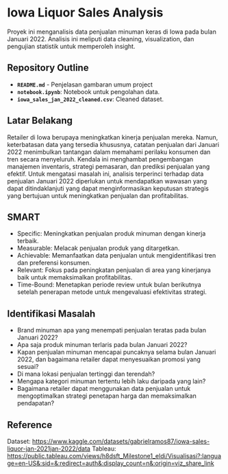 # Iowa Liquor Sales Analysis

Proyek ini menganalisis data penjualan minuman keras di Iowa pada bulan Januari 2022. Analisis ini meliputi data cleaning, visualization, dan pengujian statistik untuk memperoleh insight.

## Repository Outline

- **`README.md`** - Penjelasan gambaran umum project
- **`notebook.ipynb`**: Notebook untuk pengolahan data.
- **`iowa_sales_jan_2022_cleaned.csv`**: Cleaned dataset.

## Latar Belakang
Retailer di Iowa berupaya meningkatkan kinerja penjualan mereka. Namun, keterbatasan data yang tersedia khususnya, catatan penjualan dari Januari 2022 menimbulkan tantangan dalam memahami perilaku konsumen dan tren secara menyeluruh. Kendala ini menghambat pengembangan manajemen inventaris, strategi pemasaran, dan prediksi penjualan yang efektif. Untuk mengatasi masalah ini, analisis terperinci terhadap data penjualan Januari 2022 diperlukan untuk mendapatkan wawasan yang dapat ditindaklanjuti yang dapat menginformasikan keputusan strategis yang bertujuan untuk meningkatkan penjualan dan profitabilitas.

## SMART
- Specific: Meningkatkan penjualan produk minuman dengan kinerja terbaik.
- Measurable: Melacak penjualan produk yang ditargetkan.
- Achievable: Memanfaatkan data penjualan untuk mengidentifikasi tren dan preferensi konsumen.
- Relevant: Fokus pada peningkatan penjualan di area yang kinerjanya baik untuk memaksimalkan profitabilitas.
- Time-Bound: Menetapkan periode review untuk bulan berikutnya setelah penerapan metode untuk mengevaluasi efektivitas strategi.

## Identifikasi Masalah

- Brand minuman apa yang menempati penjualan teratas pada bulan Januari 2022?
- Apa saja produk minuman terlaris pada bulan Januari 2022?
- Kapan penjualan minuman mencapai puncaknya selama bulan Januari 2022, dan bagaimana retailer dapat menyesuaikan promosi yang sesuai?
- Di mana lokasi penjualan tertinggi dan terendah?
- Mengapa kategori minuman tertentu lebih laku daripada yang lain?
- Bagaimana retailer dapat menggunakan data penjualan untuk mengoptimalkan strategi penetapan harga dan memaksimalkan pendapatan?

## Reference
Dataset: https://www.kaggle.com/datasets/gabrielramos87/iowa-sales-liquor-jan-2021jan-2022/data
Tableau: https://public.tableau.com/views/h8dsft_Milestone1_eldi/Visualisasi?:language=en-US&:sid=&:redirect=auth&:display_count=n&:origin=viz_share_link

